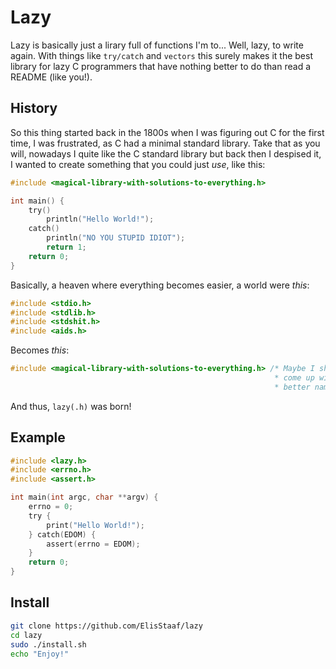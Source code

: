 # Lazy
Lazy is basically just a lirary full of functions I'm to... Well, lazy, to write again.
With things like `try/catch` and `vectors` this surely makes it the best library for
lazy C programmers that have nothing better to do than read a README (like you!).

## History
So this thing started back in the 1800s when I was figuring out C for the first time,
I was frustrated, as C had a minimal standard library. Take that as you will, nowadays
I quite like the C standard library but back then I despised it, I wanted to create something
that you could just *use*, like this:
```c
#include <magical-library-with-solutions-to-everything.h>

int main() {
    try()
        println("Hello World!");
    catch()
        println("NO YOU STUPID IDIOT");
        return 1;
    return 0;
}
```
Basically, a heaven where everything becomes easier, a world were *this*:
```c
#include <stdio.h>
#include <stdlib.h>
#include <stdshit.h>
#include <aids.h>
```
Becomes *this*:
```c
#include <magical-library-with-solutions-to-everything.h> /* Maybe I should
                                                           * come up with a
                                                           * better name? */
```
And thus, `lazy(.h)` was born!

## Example
```c
#include <lazy.h>
#include <errno.h>
#include <assert.h>

int main(int argc, char **argv) {
    errno = 0;
    try {
        print("Hello World!");
    } catch(EDOM) {
        assert(errno = EDOM);
    }
    return 0;
}
```

## Install
```sh
git clone https://github.com/ElisStaaf/lazy
cd lazy
sudo ./install.sh
echo "Enjoy!"
```
